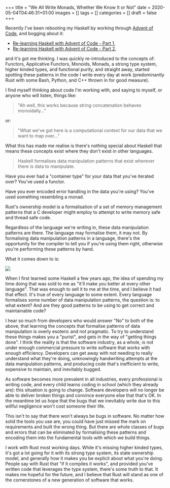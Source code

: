 +++
title = "We All Write Monads, Whether We Know It or Not"
date = 2020-05-04T04:46:31+01:00
images = []
tags = []
categories = []
draft = false
+++

Recently I've been rebooting my Haskell by working through [Advent of
Code][aoc], and bogging about it:

- [Re-learning Haskell with Advent of Code - Part 1][part1],
- [Re-learning Haskell with Advent of Code - Part 2][part2],

and it's got me thinking.  I was quickly re-introduced to the concepts of:
Functors, Applicative Functors, Monoids, Monads, a strong type system, higher
kinded types, and functional purity, and straight away, started spotting these
patterns in the code I write every day at work (predominantly Rust with some
Bash, Python, and C++ thrown in for good measure).

I find myself thinking about code I'm working with, and saying to myself, or
anyone who will listen, things like:

> "Ah well, this works because string concatenation behaves monoidally..."

or:

> "What we've got here is a computational context for our data that we want to
> map over..."

What this has made me realise is there's nothing special about Haskell that
means these concepts exist where they don't exist in other languages.

> Haskell formalises data manipulation patterns that exist wherever there is
> data to manipulate.

Have you ever had a "container type" for your data that you've iterated over?
You've used a functor.

Have you ever encoded error handling in the data you're using?  You've used
something resembling a monad.

Rust's ownership model is a formalisation of a set of memory management
patterns that a C developer might employ to attempt to write memory safe and
thread safe code.

Regardless of the language we're writing in, these data manipulation patterns
are there. The language may formalise them, it may not. By formalising data
manipulation patterns in a language, there's the opportunity for the compiler
to tell you if you're using them right, otherwise you're performing these
patterns by hand.

What it comes down to is:

[![](https://mermaid.ink/img/eyJjb2RlIjoiZ3JhcGggVERcbiAgQVtEb2VzIHlvdXIgbGFuZ3VhZ2UgZm9ybWFsaXNlIHRoZXNlIHBhdHRlcm5zP11cbiAgQyhbVGhlIGNvbXBpbGVyIGtlZXBzIHlvdWggcmlnaHQgZmE6ZmEtdGh1bWJzLXVwXSlcbiAgQltBcmUgeW91IGF3YXJlIHlvdSdyZSB3cml0aW5nIHRoZW0gYnkgaGFuZD9dXG4gIEQoW1lvdSdsbCB3cml0ZSBtb3JlIGNvbnNpc3RlbnQsIGNvcnJlY3QsIGFuZCBtYWludGluYWJsZSBjb2RlIGZhOmZhLXRodW1icy11cF0pXG4gIEUoW0J1Z3Mgd2lsbCBoYXBwZW4gZmE6ZmEtYnVnXSlcbiAgQSAtLT58WWVzfCBDXG4gIEEgLS0-fE5vfCBCXG4gIEIgLS0-fFllc3wgRFxuICBCIC0tPiB8Tm98IEVcblx0XHQiLCJtZXJtYWlkIjp7InRoZW1lIjoiZGVmYXVsdCJ9LCJ1cGRhdGVFZGl0b3IiOmZhbHNlfQ)](https://mermaid-js.github.io/mermaid-live-editor/#/edit/eyJjb2RlIjoiZ3JhcGggVERcbiAgQVtEb2VzIHlvdXIgbGFuZ3VhZ2UgZm9ybWFsaXNlIHRoZXNlIHBhdHRlcm5zP11cbiAgQyhbVGhlIGNvbXBpbGVyIGtlZXBzIHlvdWggcmlnaHQgZmE6ZmEtdGh1bWJzLXVwXSlcbiAgQltBcmUgeW91IGF3YXJlIHlvdSdyZSB3cml0aW5nIHRoZW0gYnkgaGFuZD9dXG4gIEQoW1lvdSdsbCB3cml0ZSBtb3JlIGNvbnNpc3RlbnQsIGNvcnJlY3QsIGFuZCBtYWludGluYWJsZSBjb2RlIGZhOmZhLXRodW1icy11cF0pXG4gIEUoW0J1Z3Mgd2lsbCBoYXBwZW4gZmE6ZmEtYnVnXSlcbiAgQSAtLT58WWVzfCBDXG4gIEEgLS0-fE5vfCBCXG4gIEIgLS0-fFllc3wgRFxuICBCIC0tPiB8Tm98IEVcblx0XHQiLCJtZXJtYWlkIjp7InRoZW1lIjoiZGVmYXVsdCJ9LCJ1cGRhdGVFZGl0b3IiOmZhbHNlfQ)

When I first learned some Haskell a few years ago, the idea of spending my time
doing that was sold to me as "it'll make you better at every other language".
That was enough to sell it to me at the time, and I believe it had that effect.
It's true of every language to some extent.  Every language formalises some
number of data manipulation patterns, the question is: to what extent? And are
they good patterns to be using to get correct and maintainable code?

I hear so much from developers who would answer "No" to both of the above, that
learning the concepts that formalise patterns of data manipulation is overly
esoteric and not pragmatic.  To try to understand these things makes you a
"purist", and gets in the way of "getting things done".  I think the reality is
that the software industry, as a whole, is not under enough commercial pressure
to write software that works with enough efficiency.  Developers can get away
with not needing to really understand what they're doing, unknowingly
handwriting attempts at the data manipulation patterns, and producing code
that's inefficient to write, expensive to maintain, and inevitably bugged.

As software becomes more prevalent in all industries, every professional is
writing code, and every child learns coding in school (which they already are):
this situation is going to change.  Software developers will no longer be able
to deliver broken things and convince everyone else that that's OK. In the
meantime let us hope that the bugs that we inevitably write due to this willful
negligence won't cost someone their life.

This isn't to say that there won't always be bugs in software.  No matter how
solid the tools you use are, you could have just missed the mark on
requirements and built the wrong thing.  But there are whole classes of bugs
and errors that can be eliminated by formalising these patterns and encoding
them into the fundamental tools with which we build things.

I work with Rust most working days.  While it's missing higher kinded types,
it's got a lot going for it with its strong type system, its state ownership
model, and generally how it makes you be explicit about what you're doing.
People say with Rust that "if it compiles it works", and provided you've
written code that leverages the type system, there's some truth to that. It
makes me hopeful for the future, and I believe that Rust will stand as one of
the cornerstones of a new generation of software that works.

[aoc]: https://adventofcode.com/2019/
[part1]: https://tarquin-the-brave.github.io/blog/posts/re-learning-haskell/
[part2]: https://tarquin-the-brave.github.io/blog/posts/re-learning-haskell-2/
